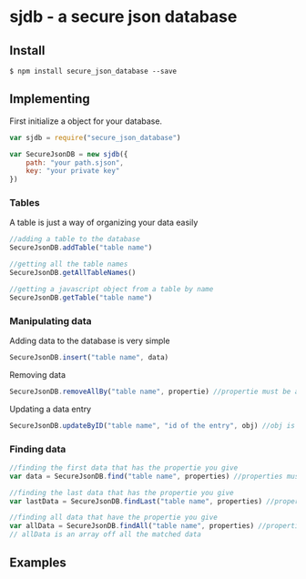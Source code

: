 # sjdb - a secure json database

## Install
```shell
$ npm install secure_json_database --save
```

## Implementing
First initialize a object for your database.
```js
var sjdb = require("secure_json_database")

var SecureJsonDB = new sjdb({
    path: "your path.sjson",
    key: "your private key"
})
```

### Tables
A table is just a way of organizing your data easily

```js
//adding a table to the database
SecureJsonDB.addTable("table name")

//getting all the table names
SecureJsonDB.getAllTableNames()

//getting a javascript object from a table by name
SecureJsonDB.getTable("table name")
```

### Manipulating data
Adding data to the database is very simple

```js
SecureJsonDB.insert("table name", data)
```

Removing data

```js
SecureJsonDB.removeAllBy("table name", propertie) //propertie must be a object for example {id: "the id of a entry"}
```

Updating a data entry

```js
SecureJsonDB.updateByID("table name", "id of the entry", obj) //obj is an object with the uptedated data in it
```

### Finding data

```js
//finding the first data that has the propertie you give
var data = SecureJsonDB.find("table name", properties) //properties must be an object

//finding the last data that has the propertie you give
var lastData = SecureJsonDB.findLast("table name", properties) //properties must be an object

//finding all data that have the propertie you give
var allData = SecureJsonDB.findAll("table name", properties) //properties must be an object
// allData is an array off all the matched data
```

## Examples